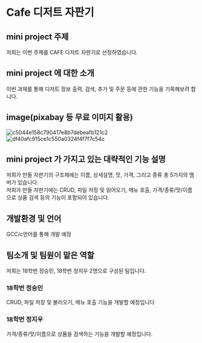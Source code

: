 # Cafe 디저트 자판기

## mini project 주제
저희는 이번 주제를 CAFE 디저트 자판기로 선정하였습니다.   

## mini project 에 대한 소개
이번 과제를 통해 디저트 정보 출력, 검색, 추가 및 주문 등에 관한 기능을 기획해보려 합니다.

## image(pixabay 등 무료 이미지 활용)
![c5044e158c790417e8b7debeafb121c2](https://user-images.githubusercontent.com/100391405/166157862-85da2993-ef02-4ad2-899b-2d48ed70f676.jpg)
![df40afc915ce1c550a0324f4f7f7c54c](https://user-images.githubusercontent.com/100391405/166157931-926d85e6-bf43-4ec1-8290-7a316a27d5a6.jpg)

## mini project 가 가지고 있는 대략적인 기능 설명
저희가 만들 자판기의 구조체에는 이름, 상세설명, 맛, 가격, 그리고 종류 총 5가지의 멤버가 있습니다.   
저희가 만들 자판기에는 CRUD, 파일 저장 및 읽어오기, 메뉴 호출, 가격/종류/맛/이름으로 상품 검색 등의 기능이 포함되어 있습니다.
## 개발환경 및 언어
GCC/c언어를 통해 개발 예정
## 팀소개 및 팀원이 맡은 역할
저희는 18학번 정승민, 18학번 정지우 2명으로 구성된 팀입니다.
### 18학번 정승민
CRUD, 파일 저장 및 불러오기, 메뉴 호출 기능을 개발할 예정입니다
### 18학번 정지우
가격/종류/맛/이름으로 상품을 검색하는 기능을 개발할 예정입니다.

